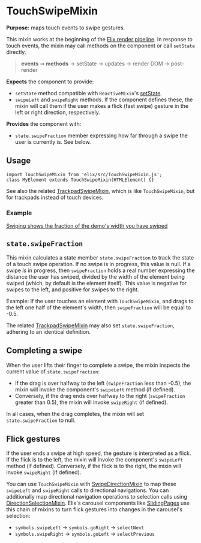 # TouchSwipeMixin

**Purpose:** maps touch events to swipe gestures.

This mixin works at the beginning of the [Elix render pipeline](/documentation#elix-render-pipeline). In response to touch events, the mixin may call methods on the component or call `setState` directly.

> **events** ➞ **methods** → setState → updates → render DOM → post-render

**Expects** the component to provide:
* `setState` method compatible with `ReactiveMixin`'s [setState](ReactiveMixin#setState).
* `swipeLeft` and `swipeRight` methods. If the component defines these, the mixin will call them if the user makes a flick (fast swipe) gesture in the left or right direction, respectively.

**Provides** the component with:
* `state.swipeFraction` member expressing how far through a swipe the user is currently is. See below.


## Usage

    import TouchSwipeMixin from 'elix/src/TouchSwipeMixin.js';
    class MyElement extends TouchSwipeMixin(HTMLElement) {}

See also the related [TrackpadSwipeMixin](TrackpadSwipeMixin), which is like `TouchSwipeMixin`, but for trackpads instead of touch devices.


### Example

[Swiping shows the fraction of the demo's width you have swiped](/demos/swipeDemo.html)


## `state.swipeFraction`

This mixin calculates a state member `state.swipeFraction` to track the state of a touch swipe operation. If no swipe is in progress, this value is null. If a swipe _is_ in progress, then `swipeFraction` holds a real number expressing the distance the user has swiped, divided by the width of the element being swiped (which, by default is the element itself). This value is negative for swipes to the left, and positive for swipes to the right.

Example: If the user touches an element with `TouchSwipeMixin`, and drags to the left one half of the element's width, then `swipeFraction` will be equal to -0.5.

The related [TrackpadSwipeMixin](TrackpadSwipeMixin) may also set `state.swipeFraction`, adhering to an identical definition.


## Completing a swipe

When the user lifts their finger to complete a swipe, the mixin inspects the current value of `state.swipeFraction`:

* If the drag is over halfway to the left (`swipeFraction` less than -0.5), the mixin will invoke the component's `swipeLeft` method (if defined).
* Conversely, if the drag ends over halfway to the right (`swipeFraction` greater than 0.5), the mixin will invoke `swipeRight` (if defined).

In all cases, when the drag completes, the mixin will set `state.swipeFraction` to null.


## Flick gestures

If the user ends a swipe at high speed, the gesture is interpreted as a flick. If the flick is to the left, the mixin will invoke the component's `swipeLeft` method (if defined). Conversely, if the flick is to the right, the mixin will invoke `swipeRight` (if defined).

You can use `TouchSwipeMixin` with [SwipeDirectionMixin](SwipeDirectionMixin) to map these `swipeLeft` and `swipeRight` calls to directional navigations. You can additionally map directional navigation operations to selection calls using [DirectionSelectionMixin](DirectionSelectionMixin). Elix's carousel components like [SlidingPages](SlidingPages) use this chain of mixins to turn flick gestures into changes in the carousel's selection:

* `symbols.swipeLeft` → `symbols.goRight` → `selectNext`
* `symbols.swipeRight` → `symbols.goLeft` → `selectPrevious`
